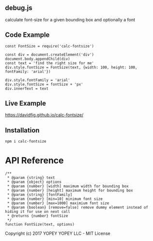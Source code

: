 ## debug.js
calculate font-size for a given bounding box and optionally a font

## Code Example

    const FontSize = require('calc-fontsize')

    const div = document.createElement('div')
    document.body.appendChild(div)
    const text = 'find the right size for me'
    div.style.fontSize = FontSize(text, {width: 100, height: 100, fontFamily: 'arial'})

    div.style.fontFamily = 'arial'
    div.style.fontSize = fontSize + 'px'
    div.innerText = text

## Live Example
https://davidfig.github.io/calc-fontsize/

## Installation

    npm i calc-fontsize

# API Reference

    /**
     * @param {string} text
     * @param {object} options
     * @param {number} [width] maximum width for bounding box
     * @param {number} [height] maximum height for bounding box
     * @param {string} [fontFamily]
     * @param {number} [min=10] minimum font size
     * @param {number} [max=1000] maximium font size
     * @param {boolean} [remove=false] remove dummy element instead of hiding it for use on next call
     * @returns {number} fontSize
     */
    function FontSize(text, options)

Copyright (c) 2017 YOPEY YOPEY LLC - MIT License